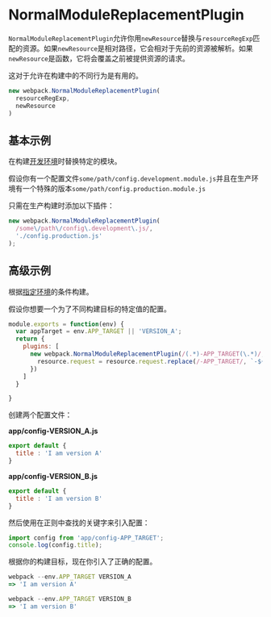 # NormalModuleReplacementPlugin

`NormalModuleReplacementPlugin`允许你用`newResource`替换与`resourceRegExp`匹配的资源。如果`newResource`是相对路径，它会相对于先前的资源被解析。如果`newResource`是函数，它将会覆盖之前被提供资源的请求。

这对于允许在构建中的不同行为是有用的。

```js
new webpack.NormalModuleReplacementPlugin(
  resourceRegExp,
  newResource
)
```

## 基本示例

在构建[开发环境](https://doc.webpack-china.org/guides/production)时替换特定的模块。

假设你有一个配置文件`some/path/config.development.module.js`并且在生产环境有一个特殊的版本`some/path/config.production.module.js`

只需在生产构建时添加以下插件：

```js
new webpack.NormalModuleReplacementPlugin(
  /some\/path\/config\.development\.js/,
  './config.production.js'
);
```

## 高级示例

根据[指定环境](https://doc.webpack-china.org/configuration/configuration-types)的条件构建。

假设你想要一个为了不同构建目标的特定值的配置。

```js
module.exports = function(env) {
  var appTarget = env.APP_TARGET || 'VERSION_A';
  return {
    plugins: [
      new webpack.NormalModuleReplacementPlugin(/(.*)-APP_TARGET(\.*)/, function(resource) {
        resource.request = resource.request.replace(/-APP_TARGET/, `-${appTarget}`);
      })
    ]
  }

}
```

创建两个配置文件：

**app/config-VERSION\_A.js**

```js
export default {
  title : 'I am version A'
}
```

**app/config-VERSION\_B.js**

```js
export default {
  title : 'I am version B'
}
```

然后使用在正则中查找的关键字来引入配置：

```js
import config from 'app/config-APP_TARGET';
console.log(config.title);
```

根据你的构建目标，现在你引入了正确的配置。

```js
webpack --env.APP_TARGET VERSION_A
=> 'I am version A'

webpack --env.APP_TARGET VERSION_B
=> 'I am version B'
```




